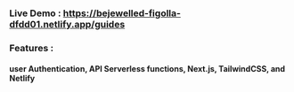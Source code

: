 ### Live Demo : https://bejewelled-figolla-dfdd01.netlify.app/guides

### Features : 
#### user Authentication, API Serverless functions, Next.js, TailwindCSS, and Netlify

